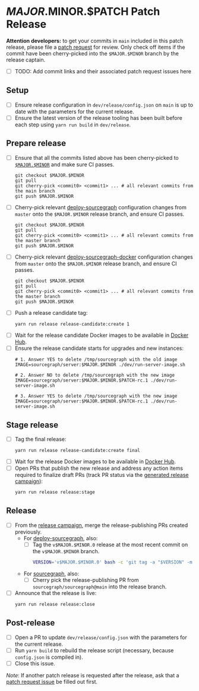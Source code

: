 <!--
DO NOTE COPY THIS ISSUE TEMPLATE MANUALLY. Use `yarn run release tracking:patch-issue <version>` from the
`dev/release` directory in the main repository to create a patch release issue, instead.

Arguments:
- $MAJOR
- $MINOR
- $PATCH
-->

# $MAJOR.$MINOR.$PATCH Patch Release

**Attention developers:** to get your commits in `main` included in this patch release, please file a [patch request](https://github.com/sourcegraph/sourcegraph/issues/new?assignees=&labels=team%2Fdistribution&template=request_patch_release.md&title=$MAJOR.$MINOR.$PATCH%3A+) for review. Only check off items if the commit have been cherry-picked into the `$MAJOR.$MINOR` branch by the release captain.

- [ ] TODO: Add commit links and their associated patch request issues here

## Setup

- [ ] Ensure release configuration in `dev/release/config.json` on `main` is up to date with the parameters for the current release.
- [ ] Ensure the latest version of the release tooling has been built before each step using `yarn run build` in `dev/release`.

## Prepare release

- [ ] Ensure that all the commits listed above has been cherry-picked to [`$MAJOR.$MINOR`](https://github.com/sourcegraph/sourcegraph/tree/$MAJOR.$MINOR) and make sure CI passes.
    ```
    git checkout $MAJOR.$MINOR
    git pull
    git cherry-pick <commit0> <commit1> ... # all relevant commits from the main branch
    git push $MAJOR.$MINOR
    ```
- [ ] Cherry-pick relevant [deploy-sourcegraph](https://github.com/sourcegraph/deploy-sourcegraph) configuration changes from `master` onto the `$MAJOR.$MINOR` release branch, and ensure CI passes.
    ```
    git checkout $MAJOR.$MINOR
    git pull
    git cherry-pick <commit0> <commit1> ... # all relevant commits from the master branch
    git push $MAJOR.$MINOR
    ```
- [ ] Cherry-pick relevant [deploy-sourcegraph-docker](https://github.com/sourcegraph/deploy-sourcegraph-docker) configuration changes from `master` onto the `$MAJOR.$MINOR` release branch, and ensure CI passes.
    ```
    git checkout $MAJOR.$MINOR
    git pull
    git cherry-pick <commit0> <commit1> ... # all relevant commits from the master branch
    git push $MAJOR.$MINOR
    ```
- [ ] Push a release candidate tag:
    ```
    yarn run release release-candidate:create 1
    ```
- [ ] Wait for the release candidate Docker images to be available in [Docker Hub](https://hub.docker.com/r/sourcegraph/server/tags).
- [ ] Ensure the release candidate starts for upgrades and new instances:
    ```
    # 1. Answer YES to delete /tmp/sourcegraph with the old image
    IMAGE=sourcegraph/server:$MAJOR.$MINOR ./dev/run-server-image.sh
    
    # 2. Answer NO to delete /tmp/sourcegraph with the new image
    IMAGE=sourcegraph/server:$MAJOR.$MINOR.$PATCH-rc.1 ./dev/run-server-image.sh
    
    # 3. Answer YES to delete /tmp/sourcegraph with the new image
    IMAGE=sourcegraph/server:$MAJOR.$MINOR.$PATCH-rc.1 ./dev/run-server-image.sh
    ```

## Stage release

- [ ] Tag the final release:
    ```
    yarn run release release-candidate:create final
    ```
- [ ] Wait for the release Docker images to be available in [Docker Hub](https://hub.docker.com/r/sourcegraph/server/tags).
- [ ] Open PRs that publish the new release and address any action items required to finalize draft PRs (track PR status via the [generated release campaign](https://k8s.sgdev.org/organizations/sourcegraph/campaigns)):
  ```sh
  yarn run release release:stage
  ```

## Release

<!-- Keep in sync with release_issue_template's "Release" section -->

- [ ] From the [release campaign](https://k8s.sgdev.org/organizations/sourcegraph/campaigns), merge the release-publishing PRs created previously.
  - For [deploy-sourcegraph](https://github.com/sourcegraph/deploy-sourcegraph), also:
    - [ ] Tag the `v$MAJOR.$MINOR.0` release at the most recent commit on the `v$MAJOR.$MINOR` branch.
        ```sh
        VERSION='v$MAJOR.$MINOR.0' bash -c 'git tag -a "$VERSION" -m "$VERSION" && git push origin "$VERSION"'
        ```
  - For [sourcegraph](https://github.com/sourcegraph/sourcegraph), also:
    - [ ] Cherry pick the release-publishing PR from `sourcegraph/sourcegraph@main` into the release branch.
- [ ] Announce that the release is live:
  ```sh
  yarn run release release:close
  ```

## Post-release

- [ ] Open a PR to update `dev/release/config.json` with the parameters for the current release.
- [ ] Run `yarn build` to rebuild the release script (necessary, because `config.json` is compiled in).
- [ ] Close this issue.

*Note*: If another patch release is requested after the release, ask that a [patch request issue](https://github.com/sourcegraph/sourcegraph/issues/new?assignees=&labels=team%2Fdistribution&template=request_patch_release.md) be filled out first.
